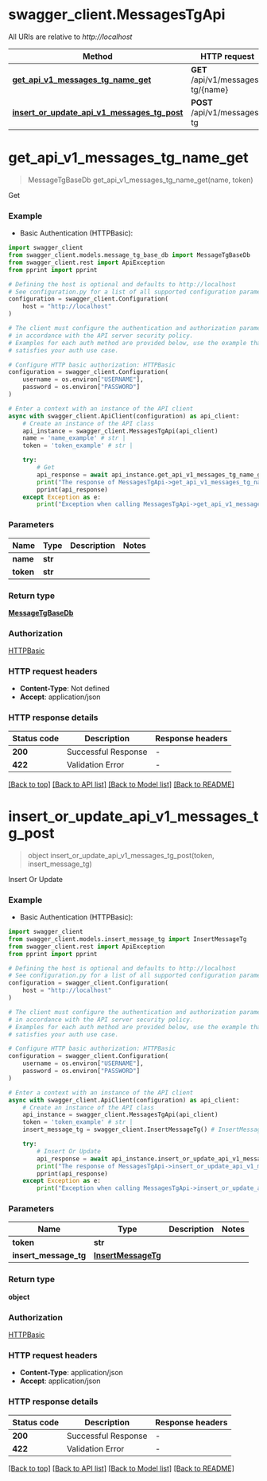 # swagger_client.MessagesTgApi

All URIs are relative to *http://localhost*

Method | HTTP request | Description
------------- | ------------- | -------------
[**get_api_v1_messages_tg_name_get**](MessagesTgApi.md#get_api_v1_messages_tg_name_get) | **GET** /api/v1/messages-tg/{name} | Get
[**insert_or_update_api_v1_messages_tg_post**](MessagesTgApi.md#insert_or_update_api_v1_messages_tg_post) | **POST** /api/v1/messages-tg | Insert Or Update


# **get_api_v1_messages_tg_name_get**
> MessageTgBaseDb get_api_v1_messages_tg_name_get(name, token)

Get

### Example

* Basic Authentication (HTTPBasic):

```python
import swagger_client
from swagger_client.models.message_tg_base_db import MessageTgBaseDb
from swagger_client.rest import ApiException
from pprint import pprint

# Defining the host is optional and defaults to http://localhost
# See configuration.py for a list of all supported configuration parameters.
configuration = swagger_client.Configuration(
    host = "http://localhost"
)

# The client must configure the authentication and authorization parameters
# in accordance with the API server security policy.
# Examples for each auth method are provided below, use the example that
# satisfies your auth use case.

# Configure HTTP basic authorization: HTTPBasic
configuration = swagger_client.Configuration(
    username = os.environ["USERNAME"],
    password = os.environ["PASSWORD"]
)

# Enter a context with an instance of the API client
async with swagger_client.ApiClient(configuration) as api_client:
    # Create an instance of the API class
    api_instance = swagger_client.MessagesTgApi(api_client)
    name = 'name_example' # str | 
    token = 'token_example' # str | 

    try:
        # Get
        api_response = await api_instance.get_api_v1_messages_tg_name_get(name, token)
        print("The response of MessagesTgApi->get_api_v1_messages_tg_name_get:\n")
        pprint(api_response)
    except Exception as e:
        print("Exception when calling MessagesTgApi->get_api_v1_messages_tg_name_get: %s\n" % e)
```



### Parameters


Name | Type | Description  | Notes
------------- | ------------- | ------------- | -------------
 **name** | **str**|  | 
 **token** | **str**|  | 

### Return type

[**MessageTgBaseDb**](MessageTgBaseDb.md)

### Authorization

[HTTPBasic](../README.md#HTTPBasic)

### HTTP request headers

 - **Content-Type**: Not defined
 - **Accept**: application/json

### HTTP response details

| Status code | Description | Response headers |
|-------------|-------------|------------------|
**200** | Successful Response |  -  |
**422** | Validation Error |  -  |

[[Back to top]](#) [[Back to API list]](../README.md#documentation-for-api-endpoints) [[Back to Model list]](../README.md#documentation-for-models) [[Back to README]](../README.md)

# **insert_or_update_api_v1_messages_tg_post**
> object insert_or_update_api_v1_messages_tg_post(token, insert_message_tg)

Insert Or Update

### Example

* Basic Authentication (HTTPBasic):

```python
import swagger_client
from swagger_client.models.insert_message_tg import InsertMessageTg
from swagger_client.rest import ApiException
from pprint import pprint

# Defining the host is optional and defaults to http://localhost
# See configuration.py for a list of all supported configuration parameters.
configuration = swagger_client.Configuration(
    host = "http://localhost"
)

# The client must configure the authentication and authorization parameters
# in accordance with the API server security policy.
# Examples for each auth method are provided below, use the example that
# satisfies your auth use case.

# Configure HTTP basic authorization: HTTPBasic
configuration = swagger_client.Configuration(
    username = os.environ["USERNAME"],
    password = os.environ["PASSWORD"]
)

# Enter a context with an instance of the API client
async with swagger_client.ApiClient(configuration) as api_client:
    # Create an instance of the API class
    api_instance = swagger_client.MessagesTgApi(api_client)
    token = 'token_example' # str | 
    insert_message_tg = swagger_client.InsertMessageTg() # InsertMessageTg | 

    try:
        # Insert Or Update
        api_response = await api_instance.insert_or_update_api_v1_messages_tg_post(token, insert_message_tg)
        print("The response of MessagesTgApi->insert_or_update_api_v1_messages_tg_post:\n")
        pprint(api_response)
    except Exception as e:
        print("Exception when calling MessagesTgApi->insert_or_update_api_v1_messages_tg_post: %s\n" % e)
```



### Parameters


Name | Type | Description  | Notes
------------- | ------------- | ------------- | -------------
 **token** | **str**|  | 
 **insert_message_tg** | [**InsertMessageTg**](InsertMessageTg.md)|  | 

### Return type

**object**

### Authorization

[HTTPBasic](../README.md#HTTPBasic)

### HTTP request headers

 - **Content-Type**: application/json
 - **Accept**: application/json

### HTTP response details

| Status code | Description | Response headers |
|-------------|-------------|------------------|
**200** | Successful Response |  -  |
**422** | Validation Error |  -  |

[[Back to top]](#) [[Back to API list]](../README.md#documentation-for-api-endpoints) [[Back to Model list]](../README.md#documentation-for-models) [[Back to README]](../README.md)

